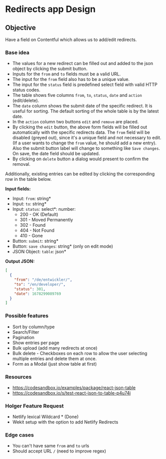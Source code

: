 # Redirects app Design

## Objective
Have a field on Contentful which allows us to add/edit redirects.

### Base idea

* The values for a new redirect can be filled out and added to the json object by clicking the submit button.
* Inputs for the `from` and `to` fields must be a valid URL.
* The input for the `from` field also has to be a unique value.
* The input for the `status` field is predefined select field with valid HTTP status codes.
* The table shows five columns `from`, `to`, `status`, `date` and `action` (edit/delete).
* The `date` column shows the submit date of the specific redirect. It is useful for sorting. The default sorting of the whole table is by the latest date.
* In the `action` column two buttons `edit` and `remove` are placed.
* By clicking the `edit` button, the above form fields will be filled out automatically with the specific redirects data. The `from` field will be disabled (greyed out), since it's a unique field and not necessary to edit. (If a user wants to change the `from` value, he should add a new entry). Also the submit button label will change to something like `Save changes`. On save, the date field should be updated.
* By clicking on `delete` button a dialog would present to confirm the removal.

Additionally, existing entries can be edited by clicking the corresponding row in the table below.

**Input fields:**
- Input: `from`: string*
- Input: `to`: string*
- Input: `status`: select*: number:
  - 200 - OK (Default)
  - 301 - Moved Permanently
  - 302 - Found
  - 404 - Not Found
  - 410 - Gone
- Button: `submit`: string*
- Button: `save changes`: string* (only on edit mode)
- JSON Object: `table`: json*

**Output JSON:**
```json
[
  {
    "from": "/de/entwickler/",
    "to": "/en/developer/",
    "status": 301,
    "date": 1678299089769
  }
]
```

### Possible features
- Sort by column/type
- Search/Filter
- Pagination
- Show entries per page
- Bulk upload (add many redirects at once)
- Bulk delete - Checkboxes on each row to allow the user selecting multiple entries and delete them at once.
- Form as a Modal (just show table at first)

### Resources

- https://codesandbox.io/examples/package/react-json-table
- https://codesandbox.io/s/test-react-json-to-table-p4u74i

### Holger Feature Request

- Netlify lexical Wildcard * (Done)
- Wekit setup with the option to add Netlify Redirects


### Edge cases

- You can't have same `from` and `to` urls
- Should accept URL `/` (need to improve regex)
